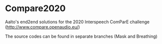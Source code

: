 # Compare2020

Aalto's end2end solutions for the 2020 Interspeech ComParE challenge (http://www.compare.openaudio.eu/)

The source codes can be found in separate branches (Mask and Breathing)